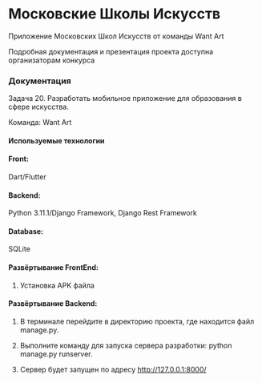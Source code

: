 # Московские Школы Искусств

Приложение Московских Школ Искусств от команды Want Art

Подробная документация и презентация проекта доступна организаторам конкурса

### Документация

Задача 20. Разработать мобильное приложение 
для образования в сфере искусства.

Команда: Want Art

#### Используемые технологии

#### Front:

Dart/Flutter 

#### Backend:

Python 3.11.1/Django Framework, Django Rest Framework

#### Database:

SQLite

#### Развёртывание FrontEnd:

1. Установка APK файла

#### Развёртывание Backend:

1. В терминале перейдите в директорию проекта, где находится файл manage.py.

2. Выполните команду для запуска сервера разработки: python manage.py runserver.

3. Сервер будет запущен по адресу http://127.0.0.1:8000/
